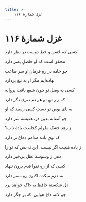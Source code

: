 ```yaml
---
title: >-
    غزل شمارهٔ ۱۱۶
---
```

# غزل شمارهٔ ۱۱۶

<div class="b" id="bn1"><div class="m1"><p>کسی که حُسن و خَطِ دوست در نظر دارد</p></div>
<div class="m2"><p>محقق است که او حاصلِ بصر دارد</p></div></div>
<div class="b" id="bn2"><div class="m1"><p>چو خامه در رهِ فرمانِ او سرِ طاعت</p></div>
<div class="m2"><p>نهاده‌ایم مگر او به تیغ بردارد</p></div></div>
<div class="b" id="bn3"><div class="m1"><p>کسی به وصلِ تو چون شمع یافت پروانه</p></div>
<div class="m2"><p>که زیرِ تیغِ تو هر دم سری دگر دارد</p></div></div>
<div class="b" id="bn4"><div class="m1"><p>به پای بوس تو دستِ کسی رسید که او</p></div>
<div class="m2"><p>چو آستانه بدین در، همیشه سر دارد</p></div></div>
<div class="b" id="bn5"><div class="m1"><p>ز زهدِ خشک ملولم کجاست بادهٔ ناب؟</p></div>
<div class="m2"><p>که بویِ باده مدامم دماغ تر دارد</p></div></div>
<div class="b" id="bn6"><div class="m1"><p>ز باده هیچت اگر نیست، این نه بس که تو را</p></div>
<div class="m2"><p>دمی ز وسوسهٔ عقل بی‌خبر دارد</p></div></div>
<div class="b" id="bn7"><div class="m1"><p>کسی که از رهِ تقوا قدم برون ننهاد</p></div>
<div class="m2"><p>به عزمِ میکده اکنون رهِ سفر دارد</p></div></div>
<div class="b" id="bn8"><div class="m1"><p>دل شکستهٔ حافظ به خاک خواهد برد</p></div>
<div class="m2"><p>چو لاله، داغ هوایی، که بر جگر دارد</p></div></div>
